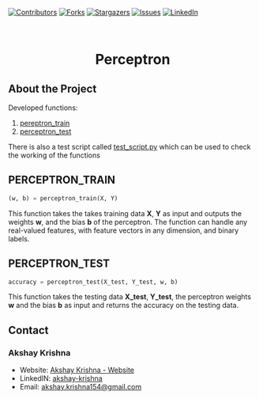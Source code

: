 [![Contributors][contributors-shield]][contributors-url]
[![Forks][forks-shield]][forks-url]
[![Stargazers][stars-shield]][stars-url]
[![Issues][issues-shield]][issues-url]
[![LinkedIn][linkedin-shield]][linkedin-url]

<br />
<p align="center">
<h1 align="center">Perceptron</h1>
</p>


## About the Project
Developed functions:
1. [pereptron_train](#perceptron_train)
2. [perceptron_test](#perceptron_test)

There is also a test script called [test_script.py][test_script] which can be used to check the working of the functions


## PERCEPTRON_TRAIN

```python
(w, b) = perceptron_train(X, Y)
```

This function takes the takes training data **X**, **Y** as input and outputs the weights **w**, and the bias **b** of the perceptron. The function can handle any real-valued features, with feature vectors in any dimension, and binary labels.


## PERCEPTRON_TEST

```python
accuracy = perceptron_test(X_test, Y_test, w, b)
```

This function takes the testing data **X_test**, **Y_test**, the perceptron weights **w** and the bias **b** as input and returns the accuracy on the testing data.


## Contact

### Akshay Krishna

-  Website: [Akshay Krishna - Website](https://about.me/akrishna/)
-  LinkedIN: [akshay-krishna](https://www.linkedin.com/in/akshay-krishna-ak)
-  Email: [akshay.krishna154@gmail.com](mailto:akshay.krishna154@gmail.com)

[contributors-shield]: https://img.shields.io/github/contributors/saberzuko/MachineLearningAlgorithms.svg?style=flat-square
[contributors-url]: https://github.com/saberzuko/MachineLearningAlgorithms/graphs/contributors
[forks-shield]: https://img.shields.io/github/forks/saberzuko/MachineLearningAlgorithms.svg?style=flat-square
[forks-url]: https://github.com/saberzuko/MachineLearningAlgorithms/network/members
[stars-shield]: https://img.shields.io/github/stars/saberzuko/MachineLearningAlgorithms.svg?style=flat-square
[stars-url]: https://github.com/saberzuko/MachineLearningAlgorithms/stargazers
[issues-shield]: https://img.shields.io/github/issues/saberzuko/MachineLearningAlgorithms.svg?style=flat-square
[issues-url]: https://github.com/saberzuko/MachineLearningAlgorithms/issues
[linkedin-shield]: https://img.shields.io/badge/-LinkedIn-black.svg?style=flat-square&logo=linkedin&colorB=555
[linkedin-url]: https://linkedin.com/in/akshay-krishna-ak/
[test_script]: https://github.com/saberzuko/MachineLearningAlgorithms/blob/master/Perceptron/test_script.py